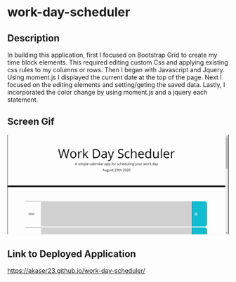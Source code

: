 # work-day-scheduler

## Description
In building this application, first I focused on Bootstrap Grid to create my time block elements. This required editing custom Css and applying existing css rules to my columns or rows. Then I began with Javascript and Jquery. Using moment.js I displayed the current date at the top of the page. Next I focused on the editing elements and setting/geting the saved data. Lastly, I incorporated the color change by  using moment.js and a jquery each statement. 

## Screen Gif
![alt text](https://github.com/akaser23/work-day-scheduler/blob/master/readme%20gif%20of%20app.gif?raw=true)

## Link to Deployed Application
https://akaser23.github.io/work-day-scheduler/
